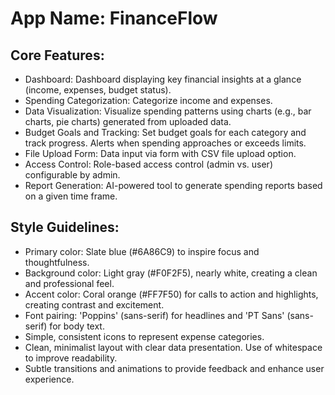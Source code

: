 # **App Name**: FinanceFlow

## Core Features:

- Dashboard: Dashboard displaying key financial insights at a glance (income, expenses, budget status).
- Spending Categorization: Categorize income and expenses.
- Data Visualization: Visualize spending patterns using charts (e.g., bar charts, pie charts) generated from uploaded data.
- Budget Goals and Tracking: Set budget goals for each category and track progress. Alerts when spending approaches or exceeds limits.
- File Upload Form: Data input via form with CSV file upload option.
- Access Control: Role-based access control (admin vs. user) configurable by admin.
- Report Generation: AI-powered tool to generate spending reports based on a given time frame.

## Style Guidelines:

- Primary color: Slate blue (#6A86C9) to inspire focus and thoughtfulness.
- Background color: Light gray (#F0F2F5), nearly white, creating a clean and professional feel.
- Accent color: Coral orange (#FF7F50) for calls to action and highlights, creating contrast and excitement.
- Font pairing: 'Poppins' (sans-serif) for headlines and 'PT Sans' (sans-serif) for body text.
- Simple, consistent icons to represent expense categories.
- Clean, minimalist layout with clear data presentation. Use of whitespace to improve readability.
- Subtle transitions and animations to provide feedback and enhance user experience.